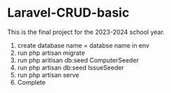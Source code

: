# Laravel-CRUD-basic
This is the final project for the 2023-2024 school year.
1. create database name = databse name in env
2. run php artisan migrate
3. run php aritisan db:seed ComputerSeeder
4. run php artisan db:seed IssueSeeder
5. run php artisan serve
6. Complete
